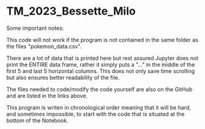 # TM_2023_Bessette_Milo

Some important notes:

This code will not work if the program is not contained in the same folder as the files "pokemon_data.csv".

There are a lot of data that is printed here but rest assured Jupyter does not print the ENTIRE data frame,
rather it simply puts a "..." in the middle of the first 5 and last 5 horizontal columns. This does not only 
save time scrolling but also ensures better readability of the file. 

The files needed to code/modify the code yourself are also on the GitHub and are listed in the links above.

This program is writen in chronological order meaning that it will be hard, and sometimes impossible, to
start with the code that is situated at the bottom of the Notebook.
